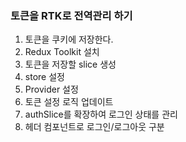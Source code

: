 ### 토큰을 RTK로 전역관리 하기

1. 토큰을 쿠키에 저장한다.
2. Redux Toolkit 설치
3. 토큰을 저장할 slice 생성
4. store 설정
5. Provider 설정
6. 토큰 설정 로직 업데이트
7. authSlice를 확장하여 로그인 상태를 관리
8. 헤더 컴포넌트로 로그인/로그아웃 구분

